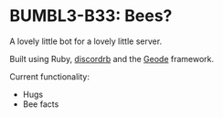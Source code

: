 # BUMBL3-B33: Bees?

A lovely little bot for a lovely little server.

Built using Ruby, [discordrb](https://github.com/meew0/discordrb) and the 
[Geode](https://github.com/410757864530-dead-salmonids/geode) framework.

Current functionality:
+ Hugs
+ Bee facts